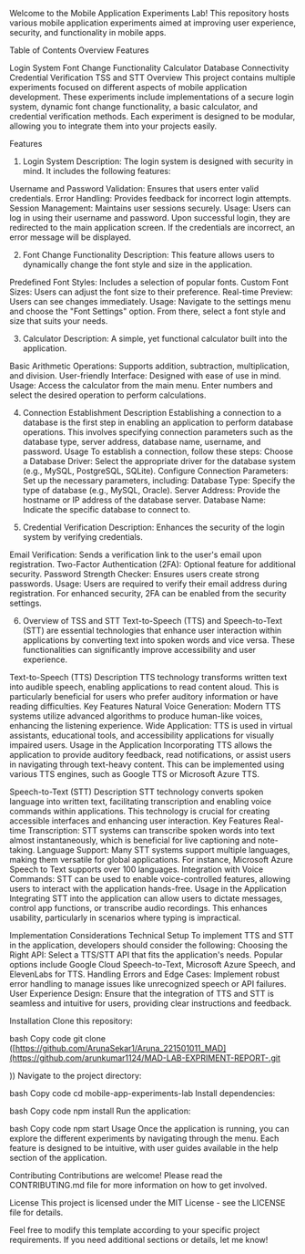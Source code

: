 Welcome to the Mobile Application Experiments Lab! This repository hosts various mobile application experiments aimed at improving user experience, security, and functionality in mobile apps.

Table of Contents Overview Features

Login System
Font Change Functionality
Calculator
Database Connectivity
Credential Verification
TSS and STT
Overview This project contains multiple experiments focused on different aspects of mobile application development. These experiments include implementations of a secure login system, dynamic font change functionality, a basic calculator, and credential verification methods. Each experiment is designed to be modular, allowing you to integrate them into your projects easily.

Features

1. Login System Description: The login system is designed with security in mind. It includes the following features:

Username and Password Validation: Ensures that users enter valid credentials. Error Handling: Provides feedback for incorrect login attempts. Session Management: Maintains user sessions securely. Usage: Users can log in using their username and password. Upon successful login, they are redirected to the main application screen. If the credentials are incorrect, an error message will be displayed.

2. Font Change Functionality Description: This feature allows users to dynamically change the font style and size in the application.

Predefined Font Styles: Includes a selection of popular fonts. Custom Font Sizes: Users can adjust the font size to their preference. Real-time Preview: Users can see changes immediately. Usage: Navigate to the settings menu and choose the "Font Settings" option. From there, select a font style and size that suits your needs.

3. Calculator Description: A simple, yet functional calculator built into the application.

Basic Arithmetic Operations: Supports addition, subtraction, multiplication, and division. User-friendly Interface: Designed with ease of use in mind. Usage: Access the calculator from the main menu. Enter numbers and select the desired operation to perform calculations.

4. Connection Establishment Description Establishing a connection to a database is the first step in enabling an application to perform database operations. This involves specifying connection parameters such as the database type, server address, database name, username, and password. Usage To establish a connection, follow these steps: Choose a Database Driver: Select the appropriate driver for the database system (e.g., MySQL, PostgreSQL, SQLite). Configure Connection Parameters: Set up the necessary parameters, including: Database Type: Specify the type of database (e.g., MySQL, Oracle). Server Address: Provide the hostname or IP address of the database server. Database Name: Indicate the specific database to connect to.

5. Credential Verification Description: Enhances the security of the login system by verifying credentials.

Email Verification: Sends a verification link to the user's email upon registration. Two-Factor Authentication (2FA): Optional feature for additional security. Password Strength Checker: Ensures users create strong passwords. Usage: Users are required to verify their email address during registration. For enhanced security, 2FA can be enabled from the security settings.

6. Overview of TSS and STT Text-to-Speech (TTS) and Speech-to-Text (STT) are essential technologies that enhance user interaction within applications by converting text into spoken words and vice versa. These functionalities can significantly improve accessibility and user experience.

Text-to-Speech (TTS) Description TTS technology transforms written text into audible speech, enabling applications to read content aloud. This is particularly beneficial for users who prefer auditory information or have reading difficulties. Key Features Natural Voice Generation: Modern TTS systems utilize advanced algorithms to produce human-like voices, enhancing the listening experience. Wide Application: TTS is used in virtual assistants, educational tools, and accessibility applications for visually impaired users. Usage in the Application Incorporating TTS allows the application to provide auditory feedback, read notifications, or assist users in navigating through text-heavy content. This can be implemented using various TTS engines, such as Google TTS or Microsoft Azure TTS.

Speech-to-Text (STT) Description STT technology converts spoken language into written text, facilitating transcription and enabling voice commands within applications. This technology is crucial for creating accessible interfaces and enhancing user interaction. Key Features Real-time Transcription: STT systems can transcribe spoken words into text almost instantaneously, which is beneficial for live captioning and note-taking. Language Support: Many STT systems support multiple languages, making them versatile for global applications. For instance, Microsoft Azure Speech to Text supports over 100 languages. Integration with Voice Commands: STT can be used to enable voice-controlled features, allowing users to interact with the application hands-free. Usage in the Application Integrating STT into the application can allow users to dictate messages, control app functions, or transcribe audio recordings. This enhances usability, particularly in scenarios where typing is impractical.

Implementation Considerations Technical Setup To implement TTS and STT in the application, developers should consider the following: Choosing the Right API: Select a TTS/STT API that fits the application's needs. Popular options include Google Cloud Speech-to-Text, Microsoft Azure Speech, and ElevenLabs for TTS. Handling Errors and Edge Cases: Implement robust error handling to manage issues like unrecognized speech or API failures. User Experience Design: Ensure that the integration of TTS and STT is seamless and intuitive for users, providing clear instructions and feedback.

Installation Clone this repository:

bash Copy code git clone ([https://github.com/ArunaSekar1/Aruna_221501011_MAD](https://github.com/arunkumar1124/MAD-LAB-EXPRIMENT-REPORT-.git

)) Navigate to the project directory:

bash Copy code cd mobile-app-experiments-lab Install dependencies:

bash Copy code npm install Run the application:

bash Copy code npm start Usage Once the application is running, you can explore the different experiments by navigating through the menu. Each feature is designed to be intuitive, with user guides available in the help section of the application.

Contributing Contributions are welcome! Please read the CONTRIBUTING.md file for more information on how to get involved.

License This project is licensed under the MIT License - see the LICENSE file for details.

Feel free to modify this template according to your specific project requirements. If you need additional sections or details, let me know!
